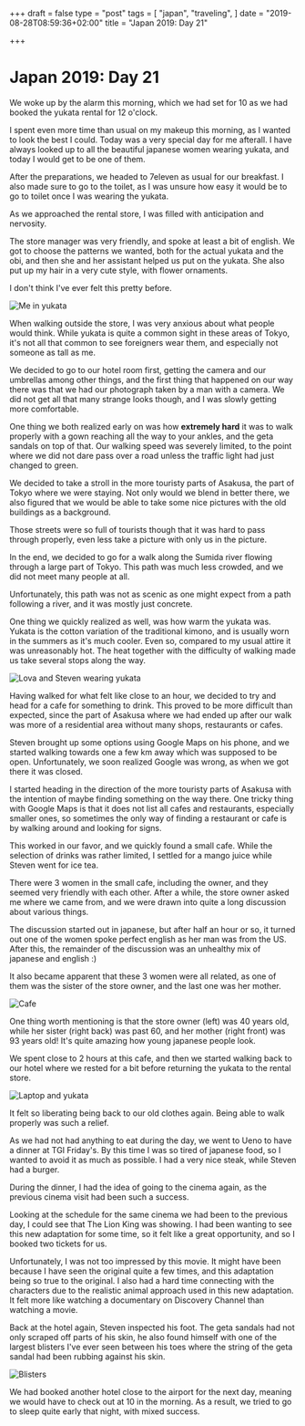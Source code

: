 +++
draft = false
type = "post"
tags = [
  "japan",
  "traveling",
]
date = "2019-08-28T08:59:36+02:00"
title = "Japan 2019: Day 21"

+++

# Japan 2019: Day 21

We woke up by the alarm this morning, which we had set for 10 as we had booked the yukata rental for 12 o'clock.

I spent even more time than usual on my makeup this morning, as I wanted to look the best I could. Today was a very special day for me afterall. I have always looked up to all the beautiful japanese women wearing yukata, and today I would get to be one of them.

After the preparations, we headed to 7eleven as usual for our breakfast. I also made sure to go to the toilet, as I was unsure how easy it would be to go to toilet once I was wearing the yukata.

As we approached the rental store, I was filled with anticipation and nervosity.

The store manager was very friendly, and spoke at least a bit of english. We got to choose the patterns we wanted, both for the actual yukata and the obi, and then she and her assistant helped us put on the yukata. She also put up my hair in a very cute style, with flower ornaments.

I don't think I've ever felt this pretty before.

![Me in yukata](/yukata.jpg)

When walking outside the store, I was very anxious about what people would think. While yukata is quite a common sight in these areas of Tokyo, it's not all that common to see foreigners wear them, and especially not someone as tall as me.

We decided to go to our hotel room first, getting the camera and our umbrellas among other things, and the first thing that happened on our way there was that we had our photograph taken by a man with a camera. We did not get all that many strange looks though, and I was slowly getting more comfortable.

One thing we both realized early on was how **extremely hard** it was to walk properly with a gown reaching all the way to your ankles, and the geta sandals on top of that. Our walking speed was severely limited, to the point where we did not dare pass over a road unless the traffic light had just changed to green.

We decided to take a stroll in the more touristy parts of Asakusa, the part of Tokyo where we were staying. Not only would we blend in better there, we also figured that we would be able to take some nice pictures with the old buildings as a background.

Those streets were so full of tourists though that it was hard to pass through properly, even less take a picture with only us in the picture.

In the end, we decided to go for a walk along the Sumida river flowing through a large part of Tokyo. This path was much less crowded, and we did not meet many people at all.

Unfortunately, this path was not as scenic as one might expect from a path following a river, and it was mostly just concrete.

One thing we quickly realized as well, was how warm the yukata was. Yukata is the cotton variation of the traditional kimono, and is usually worn in the summers as it's much cooler. Even so, compared to my usual attire it was unreasonably hot. The heat together with the difficulty of walking made us take several stops along the way.

![Lova and Steven wearing yukata](/lova_steven_yukata.jpg)

Having walked for what felt like close to an hour, we decided to try and head for a cafe for something to drink. This proved to be more difficult than expected, since the part of Asakusa where we had ended up after our walk was more of a residential area without many shops, restaurants or cafes.

Steven brought up some options using Google Maps on his phone, and we started walking towards one a few km away which was supposed to be open. Unfortunately, we soon realized Google was wrong, as when we got there it was closed.

I started heading in the direction of the more touristy parts of Asakusa with the intention of maybe finding something on the way there. One tricky thing with Google Maps is that it does not list all cafes and restaurants, especially smaller ones, so sometimes the only way of finding a restaurant or cafe is by walking around and looking for signs.

This worked in our favor, and we quickly found a small cafe. While the selection of drinks was rather limited, I settled for a mango juice while Steven went for ice tea.

There were 3 women in the small cafe, including the owner, and they seemed very friendly with each other. After a while, the store owner asked me where we came from, and we were drawn into quite a long discussion about various things. 

The discussion started out in japanese, but after half an hour or so, it turned out one of the women spoke perfect english as her man was from the US. After this, the remainder of the discussion was an unhealthy mix of japanese and english :)

It also became apparent that these 3 women were all related, as one of them was the sister of the store owner, and the last one was her mother.

![Cafe](/cafe.jpg)

One thing worth mentioning is that the store owner (left) was 40 years old, while her sister (right back) was past 60, and her mother (right front) was 93 years old! It's quite amazing how young japanese people look.

We spent close to 2 hours at this cafe, and then we started walking back to our hotel where we rested for a bit before returning the yukata to the rental store.

![Laptop and yukata](/laptop_yukata.jpg)

It felt so liberating being back to our old clothes again. Being able to walk properly was such a relief. 

As we had not had anything to eat during the day, we went to Ueno to have a dinner at TGI Friday's. By this time I was so tired of japanese food, so I wanted to avoid it as much as possible. I had a very nice steak, while Steven had a burger. 

During the dinner, I had the idea of going to the cinema again, as the previous cinema visit had been such a success.

Looking at the schedule for the same cinema we had been to the previous day, I could see that The Lion King was showing. I had been wanting to see this new adaptation for some time, so it felt like a great opportunity, and so I booked two tickets for us.

Unfortunately, I was not too impressed by this movie. It might have been because I have seen the original quite a few times, and this adaptation being so true to the original. I also had a hard time connecting with the characters due to the realistic animal approach used in this new adaptation. It felt more like watching a documentary on Discovery Channel than watching a movie.

Back at the hotel again, Steven inspected his foot. The geta sandals had not only scraped off parts of his skin, he also found himself with one of the largest blisters I've ever seen between his toes where the string of the geta sandal had been rubbing against his skin.

![Blisters](/blister.jpg)

We had booked another hotel close to the airport for the next day, meaning we would have to check out at 10 in the morning. As a result, we tried to go to sleep quite early that night, with mixed success.
